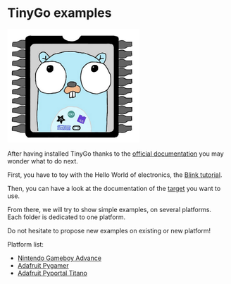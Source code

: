 # TinyGo examples

<img src="tinygo-examples.png" width="300"/>

After having installed TinyGo thanks to the [official documentation](https://tinygo.org/getting-started/install/) you may wonder what to do next.

First, you have to toy with the Hello World of electronics, the [Blink tutorial](https://tinygo.org/docs/tutorials/blinky/). 

Then, you can have a look at the documentation of the [target](https://tinygo.org/docs/reference/microcontrollers/) you want to use.

From there, we will try to show simple examples, on several platforms.<br/>
Each folder is dedicated to one platform.

Do not hesitate to propose new examples on existing or new platform!

Platform list:
- [Nintendo Gameboy Advance](gba/)
- [Adafruit Pygamer](pygamer/)
- [Adafruit Pyportal Titano](titano/)
